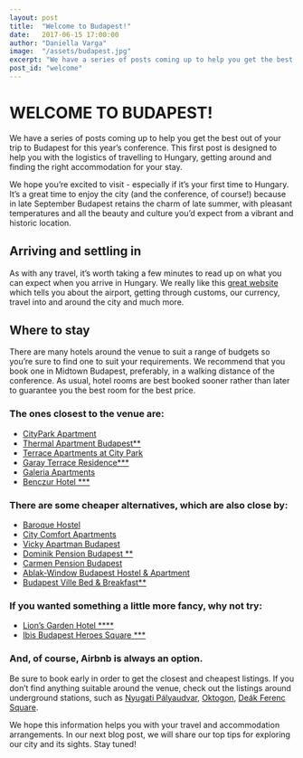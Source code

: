 ```yaml
---
layout: post
title:  "Welcome to Budapest!"
date:   2017-06-15 17:00:00
author: "Daniella Varga"
image:  "/assets/budapest.jpg"
excerpt: "We have a series of posts coming up to help you get the best out of your trip to Budapest for this year’s conference."
post_id: "welcome"
---
```


# WELCOME TO BUDAPEST!

We have a series of posts coming up to help you get the best out of your trip to Budapest for this year’s conference. This first post is designed to help you with the logistics of travelling to Hungary, getting around and finding the right accommodation for your stay.

We hope you’re excited to visit - especially if it’s your first time to Hungary. It’s a great time to enjoy the city (and the conference, of course!) because in late September Budapest retains the charm of late summer, with pleasant temperatures and all the beauty and culture you’d expect from a vibrant and historic location.

## Arriving and settling in
As with any travel, it’s worth taking a few minutes to read up on what you can expect when you arrive in Hungary. We really like this [great website](http://visitinghungary.com/info) which tells you about the airport, getting through customs, our currency, travel into and around the city and much more.

## Where to stay
There are many hotels around the venue to suit a range of budgets so you’re sure to find one to suit your requirements. We recommend that you book one in Midtown Budapest, preferably, in a walking distance of the conference. As usual, hotel rooms are best booked sooner rather than later to guarantee you the best room for the best price.

### The ones closest to the venue are:

 * [CityPark Apartment ](http://www.cityparkapartment.com)
 * [Thermal Apartment Budapest** ](http://thermal-appartment-budapest.go-budapest-hotels.com/)
 * [Terrace Apartments at City Park ](https://www.booking.com/hotel/hu/terrace-apartment-at-city-park.hu.html)
 * [Garay Terrace Residence*** ](http://garayterrace.com/)
 * [Galeria Apartments ](http://galeria-apartments.go-budapest-hotels.com/en/)
 * [Benczur Hotel *** ](http://www.hotelbenczur.hu/)

### There are some cheaper alternatives, which are also close by:

 * [Baroque Hostel ](http://www.baroquehostel.hu/)
 * [City Comfort Apartments ](http://www.citycomfortapartments.com/)
 * [Vicky Apartman Budapest ](https://www.booking.com/hotel/hu/vicky-apartman.hu.html)
 * [Dominik Pension Budapest ** ](http://www.dominikpanzio.hu/)
 * [Carmen Pension Budapest ](http://www.hotelabcbudapest.hu/hotels/carmen_pension_budapest.hu.html)
 * [Ablak-Window Budapest Hostel & Apartment ](https://szallas.hu/ablak-window-budapest-hostel-es-apartman)
 * [Budapest Ville Bed & Breakfast** ](http://budapest-ville-bed-breakfast-bed-breakfast.bedspro.com/hu/)


### If you wanted something a little more fancy, why not try:

 * [Lion’s Garden Hotel **** ](http://www.lionsgarden.hu/)
 * [Ibis Budapest Heroes Square *** ](http://www.accorhotels.com/gb/hotel-6564-ibis-budapest-heroes-square/index.shtml)

### And, of course, Airbnb is always an option.

Be sure to book early in order to get the closest and cheapest listings. If you don’t find anything suitable around the venue, check out the listings around underground stations, such as
[Nyugati Pályaudvar](https://www.google.hu/maps/place/Budapest-Nyugati+Railway+Terminal/),
[Oktogon](https://www.google.hu/maps/place/Budapest,+Oktogon/),
[Deák Ferenc Square](https://www.google.hu/maps/place/Budapest,+Deák+Ferenc+tér/).

We hope this information helps you with your travel and accommodation arrangements. In our next blog post, we will share our top tips for exploring our city and its sights. Stay tuned!




